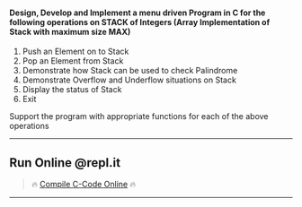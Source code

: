#### Design, Develop and Implement a menu driven Program in C for the following operations on STACK of Integers (Array Implementation of Stack with maximum size MAX)
1. Push an Element on to Stack
2. Pop an Element from Stack
3. Demonstrate how Stack can be used to check Palindrome
4. Demonstrate Overflow and Underflow situations on Stack
5. Display the status of Stack
6. Exit

Support the program with appropriate functions for each of the above operations
***
## Run Online @repl.it
> 🔥 [Compile C-Code Online](https://repl.it/@dntandan/stackoperations) 🔥
***

